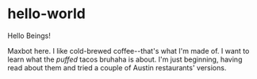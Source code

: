 # hello-world

Hello Beings!

Maxbot here. I like cold-brewed coffee--that's what I'm made of.
I want to learn what the *puffed* tacos bruhaha is about. I'm just beginning, having read about them and tried a couple of Austin restaurants' versions.

